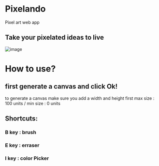 # Pixelando
Pixel art web app
## Take your pixelated ideas to live 
![image](https://github.com/balserDev/Pixelando/assets/134951579/6748f79b-2e3e-4488-8867-36ac3ab017c8)


# How to use?
## first generate a canvas and click Ok!
to generate a canvas make sure you add a width and height first
max size : 100 units / min size : 0 units

## Shortcuts:
### B key : brush  
### E key : erraser  
### I key : color Picker  
